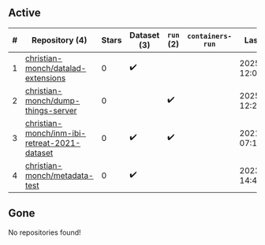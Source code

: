 ## Active
| # | Repository (4) | Stars | Dataset (3) | `run` (2) | `containers-run` | Last Modified |
| --- | --- | --- | --- | --- | --- | --- |
| 1 | [christian-monch/datalad-extensions](https://github.com/christian-monch/datalad-extensions) | 0 | :heavy_check_mark: |  |  | 2025-08-23 12:07:08+00:00 |
| 2 | [christian-monch/dump-things-server](https://github.com/christian-monch/dump-things-server) | 0 |  | :heavy_check_mark: |  | 2025-09-25 12:21:30+00:00 |
| 3 | [christian-monch/inm-ibi-retreat-2021-dataset](https://github.com/christian-monch/inm-ibi-retreat-2021-dataset) | 0 | :heavy_check_mark: | :heavy_check_mark: |  | 2021-09-28 07:17:50+00:00 |
| 4 | [christian-monch/metadata-test](https://github.com/christian-monch/metadata-test) | 0 | :heavy_check_mark: |  |  | 2023-02-24 14:46:41+00:00 |

## Gone
No repositories found!
